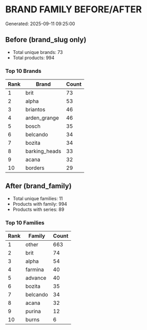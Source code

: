 # BRAND FAMILY BEFORE/AFTER

Generated: 2025-09-11 09:25:00

## Before (brand_slug only)

- Total unique brands: 73
- Total products: 994

### Top 10 Brands

| Rank | Brand | Count |
|------|-------|-------|
| 1 | brit | 73 |
| 2 | alpha | 53 |
| 3 | briantos | 46 |
| 4 | arden_grange | 46 |
| 5 | bosch | 35 |
| 6 | belcando | 34 |
| 7 | bozita | 34 |
| 8 | barking_heads | 33 |
| 9 | acana | 32 |
| 10 | borders | 29 |

## After (brand_family)

- Total unique families: 11
- Products with family: 994
- Products with series: 89

### Top 10 Families

| Rank | Family | Count |
|------|--------|-------|
| 1 | other | 663 |
| 2 | brit | 74 |
| 3 | alpha | 54 |
| 4 | farmina | 40 |
| 5 | advance | 40 |
| 6 | bozita | 35 |
| 7 | belcando | 34 |
| 8 | acana | 32 |
| 9 | purina | 12 |
| 10 | burns | 6 |
